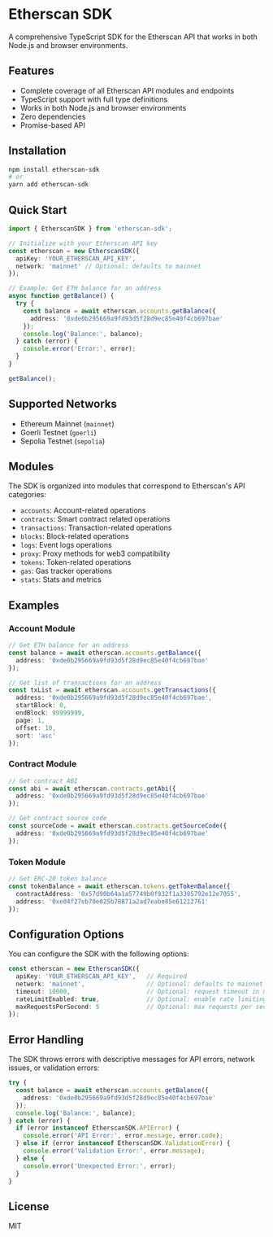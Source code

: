 # Etherscan SDK

A comprehensive TypeScript SDK for the Etherscan API that works in both Node.js and browser environments.

## Features

- Complete coverage of all Etherscan API modules and endpoints
- TypeScript support with full type definitions
- Works in both Node.js and browser environments
- Zero dependencies
- Promise-based API

## Installation

```bash
npm install etherscan-sdk
# or
yarn add etherscan-sdk
```

## Quick Start

```typescript
import { EtherscanSDK } from 'etherscan-sdk';

// Initialize with your Etherscan API key
const etherscan = new EtherscanSDK({
  apiKey: 'YOUR_ETHERSCAN_API_KEY',
  network: 'mainnet' // Optional: defaults to mainnet
});

// Example: Get ETH balance for an address
async function getBalance() {
  try {
    const balance = await etherscan.accounts.getBalance({
      address: '0xde0b295669a9fd93d5f28d9ec85e40f4cb697bae'
    });
    console.log('Balance:', balance);
  } catch (error) {
    console.error('Error:', error);
  }
}

getBalance();
```

## Supported Networks

- Ethereum Mainnet (`mainnet`)
- Goerli Testnet (`goerli`)
- Sepolia Testnet (`sepolia`)

## Modules

The SDK is organized into modules that correspond to Etherscan's API categories:

- `accounts`: Account-related operations
- `contracts`: Smart contract related operations
- `transactions`: Transaction-related operations
- `blocks`: Block-related operations
- `logs`: Event logs operations
- `proxy`: Proxy methods for web3 compatibility
- `tokens`: Token-related operations
- `gas`: Gas tracker operations
- `stats`: Stats and metrics

## Examples

### Account Module

```typescript
// Get ETH balance for an address
const balance = await etherscan.accounts.getBalance({
  address: '0xde0b295669a9fd93d5f28d9ec85e40f4cb697bae'
});

// Get list of transactions for an address
const txList = await etherscan.accounts.getTransactions({
  address: '0xde0b295669a9fd93d5f28d9ec85e40f4cb697bae',
  startBlock: 0,
  endBlock: 99999999,
  page: 1,
  offset: 10,
  sort: 'asc'
});
```

### Contract Module

```typescript
// Get contract ABI
const abi = await etherscan.contracts.getAbi({
  address: '0xde0b295669a9fd93d5f28d9ec85e40f4cb697bae'
});

// Get contract source code
const sourceCode = await etherscan.contracts.getSourceCode({
  address: '0xde0b295669a9fd93d5f28d9ec85e40f4cb697bae'
});
```

### Token Module

```typescript
// Get ERC-20 token balance
const tokenBalance = await etherscan.tokens.getTokenBalance({
  contractAddress: '0x57d90b64a1a57749b0f932f1a3395792e12e7055',
  address: '0xe04f27eb70e025b78871a2ad7eabe85e61212761'
});
```

## Configuration Options

You can configure the SDK with the following options:

```typescript
const etherscan = new EtherscanSDK({
  apiKey: 'YOUR_ETHERSCAN_API_KEY',   // Required
  network: 'mainnet',                 // Optional: defaults to mainnet
  timeout: 10000,                     // Optional: request timeout in ms (default: 30000)
  rateLimitEnabled: true,             // Optional: enable rate limiting (default: true)
  maxRequestsPerSecond: 5             // Optional: max requests per second (default: 5)
});
```

## Error Handling

The SDK throws errors with descriptive messages for API errors, network issues, or validation errors:

```typescript
try {
  const balance = await etherscan.accounts.getBalance({
    address: '0xde0b295669a9fd93d5f28d9ec85e40f4cb697bae'
  });
  console.log('Balance:', balance);
} catch (error) {
  if (error instanceof EtherscanSDK.APIError) {
    console.error('API Error:', error.message, error.code);
  } else if (error instanceof EtherscanSDK.ValidationError) {
    console.error('Validation Error:', error.message);
  } else {
    console.error('Unexpected Error:', error);
  }
}
```

## License

MIT
